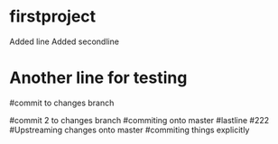 # firstproject
Added line
Added secondline
# Another line for testing
#commit to changes branch

#commit 2 to changes branch
#commiting onto master
#lastline
#222
#Upstreaming changes onto master
#commiting things explicitly